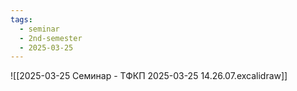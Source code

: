 ```yaml
---
tags:
  - seminar
  - 2nd-semester
  - 2025-03-25
---
```


![[2025-03-25 Семинар - ТФКП 2025-03-25 14.26.07.excalidraw]]